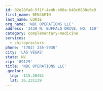 ```yaml
---
id: 02e28fa8-5f1f-4e4b-b08a-b48c0838c6e9
first_name: BENJAMIN
last_name: LURIE
org_name: 'NBC OPERATIONS LLC'
address: '3430 N. BUFFALO DRIVE, NO. 110'
category: complementary-medicine
services:
  - chiropractors
phone: '(702) 255-5930'
city: 'LAS VEGAS'
state: NV
zip: '89129'
title: 'NBC OPERATIONS LLC'
_geoloc:
  lng: -115.28461
  lat: 36.231139
---
```

